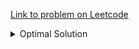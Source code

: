 [Link to problem on Leetcode](https://leetcode.com/problems/binary-tree-level-order-traversal/)



<details><summary>Optimal Solution</summary>

Optimal Solution: TC = `O(N)`, SC = `O(Max Width of Tree)`

- We take a queue of Nodes and push the given root to it. <br>
- At each step, we loop over the size of the queue and add the elements of the queue to the current level of the vector. <br>
- And at each step, we push the children of the current node (if exists) to our queue. <br>
- We continue this till the queue becomes empty. <br>


Runtime: `10 ms`, faster than `26.88%`<br>
Memory Usage: `12.4 MB`, less than `96.02%`<br>


<details><summary>Clean Code</summary>

![](https://github.com/archishmanghos/code-images/blob/master/Leetcode/102.png)

</details>

</details>
